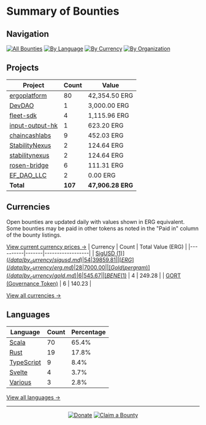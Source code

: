 <!-- GENERATED FILE - DO NOT EDIT DIRECTLY -->
<!-- Generated on: 2025-05-20 01:54:00 -->

# Summary of Bounties

## Navigation

[![All Bounties](https://img.shields.io/badge/All%20Bounties-107-blue)](/data/all.md) [![By Language](https://img.shields.io/badge/By%20Language-7-green)](/data/summary.md#languages) [![By Currency](https://img.shields.io/badge/By%20Currency-7-yellow)](/data/summary.md#currencies) [![By Organization](https://img.shields.io/badge/By%20Organization-9-orange)](/data/summary.md#projects)

## Projects

| Project | Count | Value |
|----------|-------|-------|
| [ergoplatform](/data/by_org/ergoplatform.md) | 80 | 42,354.50 ERG |
| [DevDAO](/data/by_org/devdao.md) | 1 | 3,000.00 ERG |
| [fleet-sdk](/data/by_org/fleet-sdk.md) | 4 | 1,115.96 ERG |
| [input-output-hk](/data/by_org/input-output-hk.md) | 1 | 623.20 ERG |
| [chaincashlabs](/data/by_org/chaincashlabs.md) | 9 | 452.03 ERG |
| [StabilityNexus](/data/by_org/stabilitynexus.md) | 2 | 124.64 ERG |
| [stabilitynexus](/data/by_org/stabilitynexus.md) | 2 | 124.64 ERG |
| [rosen-bridge](/data/by_org/rosen-bridge.md) | 6 | 111.31 ERG |
| [EF_DAO_LLC](/data/by_org/ef_dao_llc.md) | 2 | 0.00 ERG |
| **Total** | **107** | **47,906.28 ERG** |

## Currencies

Open bounties are updated daily with values shown in ERG equivalent. Some bounties may be paid in other tokens as noted in the "Paid in" column of the bounty listings.

[View current currency prices →](/data/currency_prices.md)
| Currency | Count | Total Value (ERG) |
|----------|-------|------------------|
| [SigUSD ($1)](/data/by_currency/sigusd.md) | 54 | 39859.81 |
| [ERG](/data/by_currency/erg.md) | 28 | 7000.00 |
| [Gold (per gram)](/data/by_currency/gold.md) | 6 | 545.67 |
| [BENE ($1)](/data/by_currency/bene.md) | 4 | 249.28 |
| [GORT (Governance Token)](/data/by_currency/gort.md) | 6 | 140.23 |

[View all currencies →](/data/by_currency/)

## Languages

| Language | Count | Percentage |
|----------|-------|------------|
| [Scala](/data/by_language/scala.md) | 70 | 65.4% |
| [Rust](/data/by_language/rust.md) | 19 | 17.8% |
| [TypeScript](/data/by_language/typescript.md) | 9 | 8.4% |
| [Svelte](/data/by_language/svelte.md) | 4 | 3.7% |
| [Various](/data/by_language/various.md) | 3 | 2.8% |

[View all languages →](/data/by_language/)



---

<div align="center">
  <p>
    <a href="../docs/donate.md"><img src="https://img.shields.io/badge/❤️%20Donate-F44336" alt="Donate"></a>
    <a href="../docs/bounty-submission-guide.md#reserving-a-bounty"><img src="https://img.shields.io/badge/🔒%20How%20To%20Claim-4CAF50" alt="Claim a Bounty"></a>
  </p>
</div>


<!-- END OF GENERATED CONTENT -->

